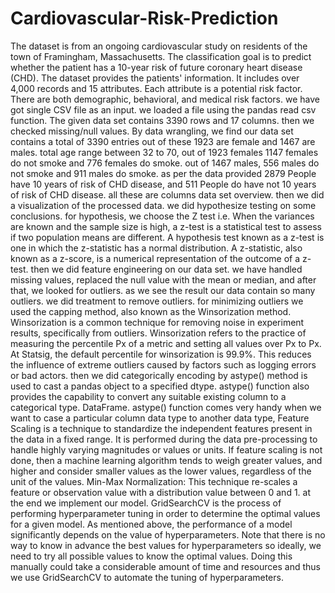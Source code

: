 # Cardiovascular-Risk-Prediction

The dataset is from an ongoing cardiovascular study on residents of the town of Framingham, Massachusetts. The classification goal is to predict whether the patient has a 10-year risk of future coronary heart disease (CHD). The dataset provides the patients' information. It includes over 4,000 records and 15 attributes. Each attribute is a potential risk factor. There are both demographic, behavioral, and medical risk factors. we have got single CSV file as an input. we loaded a file using the pandas read csv function. The given data set contains 3390 rows and 17 columns. then we checked missing/null values. By data wrangling, we find our data set contains a total of 3390 entries out of these 1923 are female and 1467 are males. total age range between 32 to 70, out of 1923 females 1147 females do not smoke and 776 females do smoke. out of 1467 males, 556 males do not smoke and 911 males do smoke. as per the data provided 2879 People have 10 years of risk of CHD disease, and 511 People do have not 10 years of risk of CHD disease. all these are columns data set overview. then we did a visualization of the processed data. we did hypothesize testing on some conclusions. for hypothesis, we choose the Z test i.e. When the variances are known and the sample size is high, a z-test is a statistical test to assess if two population means are different. A hypothesis test known as a z-test is one in which the z-statistic has a normal distribution. A z-statistic, also known as a z-score, is a numerical representation of the outcome of a z-test. then we did feature engineering on our data set. we have handled missing values, replaced the null value with the mean or median, and after that, we looked for outliers. as we see the result our data contain so many outliers. we did treatment to remove outliers. for minimizing outliers we used the capping method, also known as the Winsorization method. Winsorization is a common technique for removing noise in experiment results, specifically from outliers. Winsorization refers to the practice of measuring the percentile Px of a metric and setting all values over Px to Px. At Statsig, the default percentile for winsorization is 99.9%. This reduces the influence of extreme outliers caused by factors such as logging errors or bad actors. then we did categorically encoding by astype() method is used to cast a pandas object to a specified dtype. astype() function also provides the capability to convert any suitable existing column to a categorical type. DataFrame. astype() function comes very handy when we want to case a particular column data type to another data type, Feature Scaling is a technique to standardize the independent features present in the data in a fixed range. It is performed during the data pre-processing to handle highly varying magnitudes or values or units. If feature scaling is not done, then a machine learning algorithm tends to weigh greater values, and higher and consider smaller values as the lower values, regardless of the unit of the values. Min-Max Normalization: This technique re-scales a feature or observation value with a distribution value between 0 and 1. at the end we implement our model. GridSearchCV is the process of performing hyperparameter tuning in order to determine the optimal values for a given model. As mentioned above, the performance of a model significantly depends on the value of hyperparameters. Note that there is no way to know in advance the best values for hyperparameters so ideally, we need to try all possible values to know the optimal values. Doing this manually could take a considerable amount of time and resources and thus we use GridSearchCV to automate the tuning of hyperparameters.
